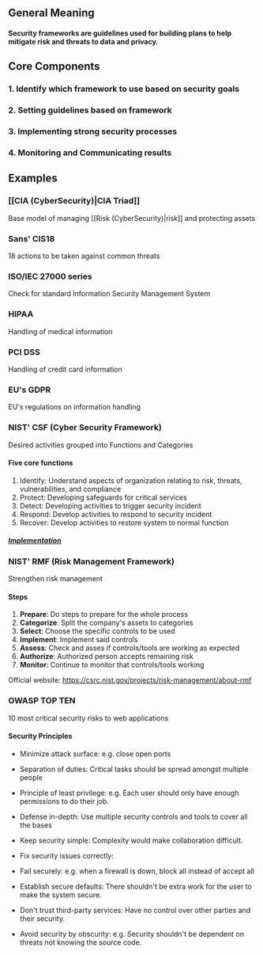## General Meaning
#### **Security frameworks** are guidelines used for building plans to help mitigate risk and threats to data and privacy.

## Core Components
### 1. Identify which framework to use based on security goals
### 2. Setting guidelines based on framework
### 3. Implementing strong security processes
### 4. Monitoring and Communicating results

## Examples

### [[CIA (CyberSecurity)|CIA Triad]]
Base model of managing [[Risk (CyberSecurity)|risk]] and protecting assets

### Sans' CIS18
18 actions to be taken against common threats

### ISO/IEC 27000 series
Check for standard Information Security Management System

### HIPAA
Handling of medical information

### PCI DSS
Handling of credit card information

### EU's GDPR
EU's regulations on information handling

### NIST' CSF (Cyber Security Framework)
Desired activities grouped into Functions and Categories
#### Five core functions
1. Identify: Understand aspects of organization relating to risk, threats, vulnerabilities, and compliance
2. Protect: Developing safeguards for critical services
3. Detect: Developing activities to trigger security incident
4. Respond: Develop activities to respond to security incident
5. Recover: Develop activities to restore system to normal function
##### [Implementation](https://docs.google.com/document/d/15yCDbDCOAcJw-LTz2DeCA7UeLRfvsf176T6MA6ku6ok/template/preview?usp=sharing)

### NIST' RMF (Risk Management Framework)
Strengthen risk management
#### Steps
1. **Prepare**: Do steps to prepare for the whole process
2. **Categorize**: Split the company's assets to categories
3. **Select**: Choose the specific controls to be used
4. **Implement**: Implement said controls
5. **Assess**: Check and asses if controls/tools are working as expected
6. **Authorize**: Authorized person accepts remaining risk
8. **Monitor**: Continue to monitor that controls/tools working

Official website: https://csrc.nist.gov/projects/risk-management/about-rmf

### OWASP TOP TEN
10 most critical security risks to web applications
#### Security Principles
- Minimize attack surface: 
	e.g. close open ports

- Separation of duties:
	Critical tasks should be spread amongst multiple people

- Principle of least privilege: 
	e.g. Each user should only have enough permissions to do their job.

- Defense in-depth: 
	Use multiple security controls and tools to cover all the bases

- Keep security simple: 
	Complexity would make collaboration difficult.

- Fix security issues correctly: 

- Fail securely: 
	e.g. when a firewall is down, block all instead of accept all

- Establish secure defaults: 
	There shouldn't be extra work for the user to make the system secure.

- Don't trust third-party services: 
	Have no control over other parties and their security.

- Avoid security by obscurity: 
	e.g. Security shouldn't be dependent on threats not knowing the source code.
